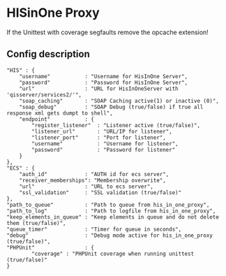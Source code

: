 # HISinOne Proxy
If the Unittest with coverage segfaults remove the opcache extension!

## Config description
	"HIS" : {
		"username"           : "Username for HisInOne Server",
		"password"           : "Password for HisInOne Server",
		"url"                : "URL for HisInOneServer with 'qisserver/services2/'",
		"soap_caching"       : "SOAP Caching active(1) or inactive (0)",
		"soap_debug"         : "SOAP Debug (true/false) if true all response xml gets dumpt to shell",
		"endpoint"           : {
			"register_listener"  : "Listener active (true/false)",
			"listener_url"       : "URL/IP for listener",
			"listener_port"      : "Port for listener",
			"username"           : "Username for listener",
			"password"           : "Password for listener"
		}
	},
	"ECS" : {
		"auth_id"            : "AUTH id for ecs server",
		"receiver_memberships": "Membership overwrite",
		"url"                : "URL to ecs server",
		"ssl_validation"     : "SSL validation (true/false)"
	},
	"path_to_queue"          : "Path to queue from his_in_one_proxy",
	"path_to_log"            : "Path to logfile from his_in_one_proxy",
	"keep_elements_in_queue" : "Keep elements in queue and do not delete them (true/false)",
	"queue_timer"            : "Timer for queue in seconds",
	"debug"                  : "Debug mode active for his_in_one_proxy (true/false)",
	"PHPUnit"                : {
			"coverage" : "PHPUnit coverage when running unittest (true/false)"
	}
